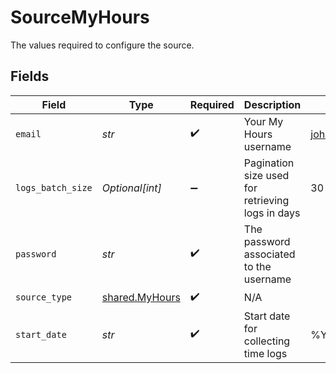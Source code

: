 # SourceMyHours

The values required to configure the source.


## Fields

| Field                                            | Type                                             | Required                                         | Description                                      | Example                                          |
| ------------------------------------------------ | ------------------------------------------------ | ------------------------------------------------ | ------------------------------------------------ | ------------------------------------------------ |
| `email`                                          | *str*                                            | :heavy_check_mark:                               | Your My Hours username                           | john@doe.com                                     |
| `logs_batch_size`                                | *Optional[int]*                                  | :heavy_minus_sign:                               | Pagination size used for retrieving logs in days | 30                                               |
| `password`                                       | *str*                                            | :heavy_check_mark:                               | The password associated to the username          |                                                  |
| `source_type`                                    | [shared.MyHours](../../models/shared/myhours.md) | :heavy_check_mark:                               | N/A                                              |                                                  |
| `start_date`                                     | *str*                                            | :heavy_check_mark:                               | Start date for collecting time logs              | %Y-%m-%d                                         |